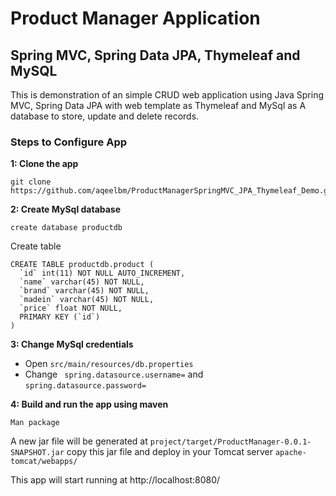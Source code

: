
# Product Manager Application

## Spring MVC, Spring Data JPA, Thymeleaf and MySQL

This is demonstration of an simple CRUD web application using Java Spring MVC, Spring Data JPA with web template as Thymeleaf and MySql as 
A database to store, update and delete records.



### Steps to Configure App

**1: Clone the app**
```
git clone https://github.com/aqeelbm/ProductManagerSpringMVC_JPA_Thymeleaf_Demo.git
```

**2: Create MySql database**
```
create database productdb
```
Create table
```
CREATE TABLE productdb.product (
  `id` int(11) NOT NULL AUTO_INCREMENT,
  `name` varchar(45) NOT NULL,
  `brand` varchar(45) NOT NULL,
  `madein` varchar(45) NOT NULL,
  `price` float NOT NULL,
  PRIMARY KEY (`id`)
)
```


**3: Change MySql credentials**

- Open ``` src/main/resources/db.properties ```
- Change ``` spring.datasource.username=``` and ```spring.datasource.password=```


**4: Build and run the app using maven**
```
Man package
```
A new jar file will be generated at ``` project/target/ProductManager-0.0.1-SNAPSHOT.jar ```
copy this jar file and deploy in your Tomcat server ``` apache-tomcat/webapps/ ```

This app will start running at http://localhost:8080/
